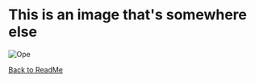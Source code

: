 # This is an image that's somewhere else

![Ope](https://olemahouse.com/wp-content/uploads/2020/04/California-Redwoods.jpg)

[Back to ReadMe](https://github.com/MichaelKeeney/Midterm-project/blob/main/README.md)
